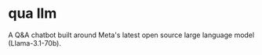 # qua llm

A Q&A chatbot built around Meta's latest open source large language model (Llama-3.1-70b).
